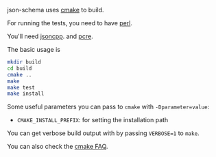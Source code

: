 json-schema uses [cmake](https://cmake.org) to build.

For running the tests, you need to have [perl](https://www.perl.org).

You'll need [jsoncpp](https://github.com/open-source-parsers/jsoncpp).
and [pcre](http://www.pcre.org/).

The basic usage is
```sh
mkdir build
cd build
cmake ..
make
make test
make install
```

Some useful parameters you can pass to `cmake` with `-Dparameter=value`:

- `CMAKE_INSTALL_PREFIX`: for setting the installation path

You can get verbose build output with by passing `VERBOSE=1` to `make`.

You can also check the [cmake FAQ](https://cmake.org/Wiki/CMake_FAQ).
